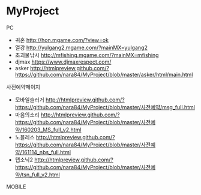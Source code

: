 # MyProject

PC
- 귀혼 http://hon.mgame.com/?view=ok
- 열강 http://yulgang2.mgame.com/?mainMX=yulgang2
- 초괴물낚시 http://mfishing.mgame.com/?mainMX=mfishing
- djmax https://www.djmaxrespect.com/
- asker http://htmlpreview.github.com/?https://github.com/nara84/MyProject/blob/master/asker/html/main.html

사전예약페이지
- 모바일슬러거 http://htmlpreview.github.com/?https://github.com/nara84/MyProject/blob/master/사전예약/msg_full.html
- 마음의소리 http://htmlpreview.github.com/?https://github.com/nara84/MyProject/blob/master/사전예약/160203_MS_full_v2.html
- 노블레스 http://htmlpreview.github.com/?https://github.com/nara84/MyProject/blob/master/사전예약/161114_nbs_full.html
- 탭소닉2 http://htmlpreview.github.com/?https://github.com/nara84/MyProject/blob/master/사전예약/tsn_full_v2.html

MOBILE
